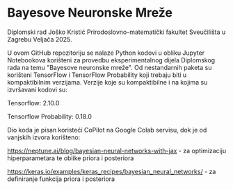 # Bayesove Neuronske Mreže
Diplomski rad
Joško Kristić
Prirodoslovno-matematički fakultet Sveučilišta u Zagrebu
Veljača 2025.

U ovom GitHub repozitoriju se nalaze Python kodovi u obliku Jupyter Notebookova korišteni za provedbu eksperimentalnog dijela Diplomskog rada na temu "Bayesove neuronske mreže". Od nestandarnih paketa su korišteni TensorFlow i TensorFlow Probability koji trebaju biti u kompaktibilnim verzijama. Verzije koje su kompaktibilne i na kojima su izvršavani kodovi su:

Tensorflow: 2.10.0

Tensorflow Probability: 0.18.0

Dio koda je pisan koristeći CoPilot na Google Colab servisu, dok je od vanjskih izvora korišteno:

https://neptune.ai/blog/bayesian-neural-networks-with-jax - za optimizaciju hiperparametara te oblike priora i posteriora

https://keras.io/examples/keras_recipes/bayesian_neural_networks/ - za definiranje funkcija priora i posteriora
